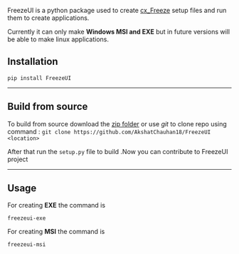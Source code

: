 FreezeUI is a python package used to create [cx_Freeze](https://pypi.org/project/cx-Freeze/) setup files and run them to create applications.

Currently it can only make **Windows MSI and EXE** but in future versions will be 
able to make linux applications.

## Installation
```
pip install FreezeUI
```

---

## Build from source

To build from source download the [zip folder](https://github.com/AkshatChauhan18/FreezeUI/archive/refs/heads/master.zip) or use *git* to
clone repo using command : ```git clone https://github.com/AkshatChauhan18/FreezeUI <location>```

After that run the ```setup.py``` file to build .Now you can contribute to FreezeUI project

---

## Usage

For creating **EXE** the command is

``` 
freezeui-exe
```

For creating **MSI** the command is

```
freezeui-msi
```
